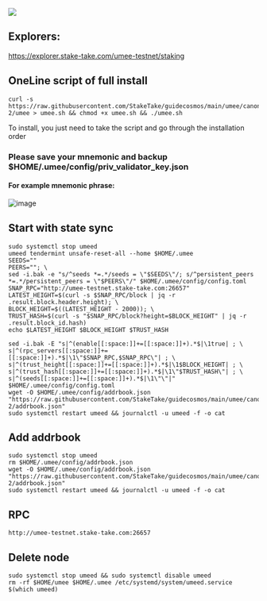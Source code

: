 ![](https://i.yapx.ru/RTuEU.jpg)


## Explorers:
https://explorer.stake-take.com/umee-testnet/staking  
## OneLine script of full install
```
curl -s https://raw.githubusercontent.com/StakeTake/guidecosmos/main/umee/canon-2/umee > umee.sh && chmod +x umee.sh && ./umee.sh
```
To install, you just need to take the script and go through the installation order
### Please save your mnemonic and backup $HOME/.umee/config/priv_validator_key.json
#### For example mnemonic phrase:
![image](https://user-images.githubusercontent.com/93165931/184551172-16cb2f1a-3145-4e5b-8092-c966e2f3e5ef.png)

## Start with state sync
```
sudo systemctl stop umeed
umeed tendermint unsafe-reset-all --home $HOME/.umee
SEEDS=""
PEERS=""; \
sed -i.bak -e "s/^seeds *=.*/seeds = \"$SEEDS\"/; s/^persistent_peers *=.*/persistent_peers = \"$PEERS\"/" $HOME/.umee/config/config.toml
SNAP_RPC="http://umee-testnet.stake-take.com:26657"
LATEST_HEIGHT=$(curl -s $SNAP_RPC/block | jq -r .result.block.header.height); \
BLOCK_HEIGHT=$((LATEST_HEIGHT - 2000)); \
TRUST_HASH=$(curl -s "$SNAP_RPC/block?height=$BLOCK_HEIGHT" | jq -r .result.block_id.hash)
echo $LATEST_HEIGHT $BLOCK_HEIGHT $TRUST_HASH

sed -i.bak -E "s|^(enable[[:space:]]+=[[:space:]]+).*$|\1true| ; \
s|^(rpc_servers[[:space:]]+=[[:space:]]+).*$|\1\"$SNAP_RPC,$SNAP_RPC\"| ; \
s|^(trust_height[[:space:]]+=[[:space:]]+).*$|\1$BLOCK_HEIGHT| ; \
s|^(trust_hash[[:space:]]+=[[:space:]]+).*$|\1\"$TRUST_HASH\"| ; \
s|^(seeds[[:space:]]+=[[:space:]]+).*$|\1\"\"|" $HOME/.umee/config/config.toml
wget -O $HOME/.umee/config/addrbook.json "https://raw.githubusercontent.com/StakeTake/guidecosmos/main/umee/canon-2/addrbook.json"
sudo systemctl restart umeed && journalctl -u umeed -f -o cat
```
## Add addrbook
```
sudo systemctl stop umeed
rm $HOME/.umee/config/addrbook.json
wget -O $HOME/.umee/config/addrbook.json "https://raw.githubusercontent.com/StakeTake/guidecosmos/main/umee/canon-2/addrbook.json"
sudo systemctl restart umeed && journalctl -u umeed -f -o cat
```
## RPC
```
http://umee-testnet.stake-take.com:26657
```
## Delete node
```
sudo systemctl stop umeed && sudo systemctl disable umeed
rm -rf $HOME/umee $HOME/.umee /etc/systemd/system/umeed.service $(which umeed)
```
